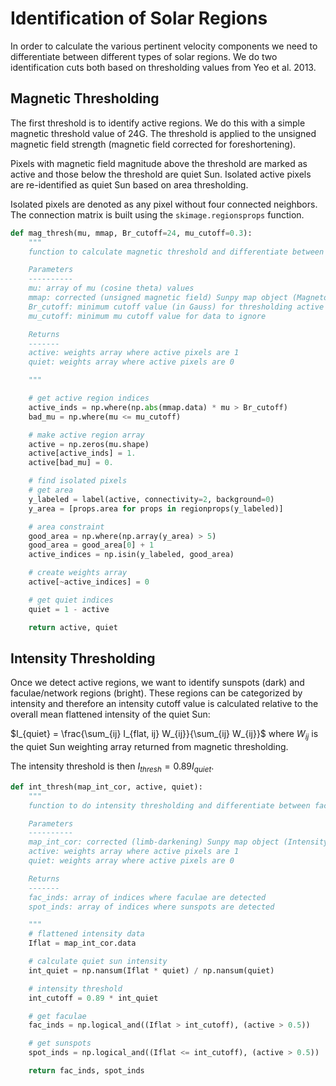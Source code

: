 # Identification of Solar Regions 

In order to calculate the various pertinent velocity components we need
to differentiate between different types of solar regions. We do two identification
cuts both based on thresholding values from Yeo et al. 2013.  

## Magnetic Thresholding

The first threshold is to identify active regions. We do this with a simple 
magnetic threshold value of 24G. The threshold is applied to the unsigned magnetic
field strength (magnetic field corrected for foreshortening). 

Pixels with magnetic field magnitude above the threshold are marked as active and those below the threshold 
are quiet Sun. Isolated active pixels are re-identified as quiet Sun based on area thresholding. 

Isolated pixels are denoted as any pixel without four connected neighbors. The connection
matrix is built using the <code>skimage.regionsprops</code> function.

```python
def mag_thresh(mu, mmap, Br_cutoff=24, mu_cutoff=0.3):
    """
    function to calculate magnetic threshold and differentiate between magnetically active regions and quiet Sun

    Parameters
    ----------
    mu: array of mu (cosine theta) values
    mmap: corrected (unsigned magnetic field) Sunpy map object (Magnetogram)
    Br_cutoff: minimum cutoff value (in Gauss) for thresholding active regions
    mu_cutoff: minimum mu cutoff value for data to ignore

    Returns
    -------
    active: weights array where active pixels are 1
    quiet: weights array where active pixels are 0

    """

    # get active region indices
    active_inds = np.where(np.abs(mmap.data) * mu > Br_cutoff)
    bad_mu = np.where(mu <= mu_cutoff)

    # make active region array
    active = np.zeros(mu.shape)
    active[active_inds] = 1.
    active[bad_mu] = 0.

    # find isolated pixels
    # get area
    y_labeled = label(active, connectivity=2, background=0)
    y_area = [props.area for props in regionprops(y_labeled)]

    # area constraint
    good_area = np.where(np.array(y_area) > 5)
    good_area = good_area[0] + 1
    active_indices = np.isin(y_labeled, good_area)

    # create weights array
    active[~active_indices] = 0

    # get quiet indices
    quiet = 1 - active

    return active, quiet
```

## Intensity Thresholding

Once we detect active regions, we want to identify sunspots (dark) and faculae/network regions (bright).
These regions can be categorized by intensity and therefore an intensity cutoff value
is calculated relative to the overall mean flattened intensity of the quiet Sun:   

$I_{quiet} = \frac{\sum_{ij} I_{flat, ij} W_{ij}}{\sum_{ij} W_{ij}}$ where $W_{ij}$ 
is the quiet Sun weighting array returned from magnetic thresholding.  

The intensity threshold is then $I_{thresh} = 0.89I_{quiet}$.  

```python
def int_thresh(map_int_cor, active, quiet):
    """
    function to do intensity thresholding and differentiate between faculae (bright) and sunspots (dark)

    Parameters
    ----------
    map_int_cor: corrected (limb-darkening) Sunpy map object (Intensitygram)
    active: weights array where active pixels are 1
    quiet: weights array where active pixels are 0

    Returns
    -------
    fac_inds: array of indices where faculae are detected
    spot_inds: array of indices where sunspots are detected

    """
    # flattened intensity data
    Iflat = map_int_cor.data

    # calculate quiet sun intensity
    int_quiet = np.nansum(Iflat * quiet) / np.nansum(quiet)

    # intensity threshold
    int_cutoff = 0.89 * int_quiet

    # get faculae
    fac_inds = np.logical_and((Iflat > int_cutoff), (active > 0.5))

    # get sunspots
    spot_inds = np.logical_and((Iflat <= int_cutoff), (active > 0.5))

    return fac_inds, spot_inds
```


